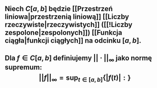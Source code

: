## Niech $C[a,b]$ będzie [[Przestrzeń liniowa|przestrzenią liniową]] [[Liczby rzeczywiste|rzeczywistych]] ([[!Liczby zespolone|zespolonych]]) [[Funkcja ciągła|funkcji ciągłych]] na odcinku $[a,b]$. 
## Dla $f\in{}C[a,b]$ definiujemy $||\cdot||_\infty$ jako normę supremum:$$||f||_{\infty}=\sup_{t\in{}[a,b]}\{|f(t)|:\}$$